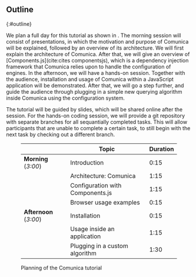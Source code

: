 ## Outline
{:#outline}

We plan a full day for this tutorial as shown in [](#planning).
The morning session will consist of presentations,
in which the motivation and purpose of Comunica will be explained,
followed by an overview of its architecture.
We will first explain the architecture of Comunica.
After that, we will give an overview of [Components.js](cite:cites componentsjs),
which is a dependency injection framework
that Comunica relies upon to handle the configuration of engines.
In the afternoon, we will have a hands-on session.
Together with the audience, installation and usage of Comunica
within a JavaScript application will be demonstrated.
After that, we will go a step further,
and guide the audience through plugging in a simple new querying algorithm
inside Comunica using the configuration system.

The tutorial will be guided by slides,
which will be shared online after the session.
For the hands-on coding session, we will provide
a git repository with separate branches for all sequantially completed tasks.
This will allow participants that are unable to complete a certain task,
to still begin with the next task by checking out a different branch.

<figure id="planning" markdown="1" class="table">

|                           | Topic | Duration |
|---------------------------|-------|----------|
| **Morning** (_3:00_)      | Introduction | 0:15   |
|                           | Architecture: Comunica  | 1:15   |
|                           | Configuration with Components.js | 1:15   |
|                           | Browser usage examples  | 0:15   |
| **Afternoon** (_3:00_)    | Installation | 0:15   |
|                           | Usage inside an application | 1:15   |
|                           | Plugging in a custom algorithm | 1:30   |

<figcaption markdown="block">
Planning of the Comunica tutorial
</figcaption>
</figure>
